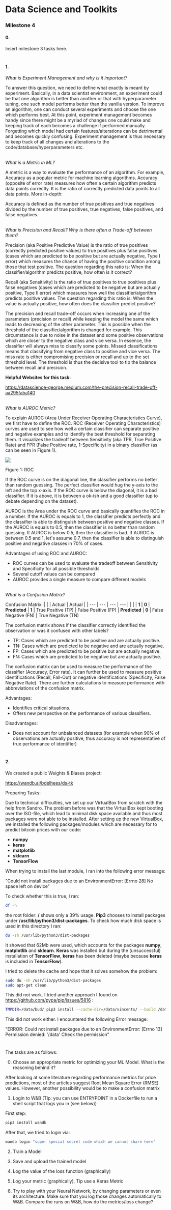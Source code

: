 # Data Science and Toolkits

### Milestone 4


#### 0.

Insert milestone 3 tasks here.

#
#### 1.

*What is Experiment Management and why is it important?*

To answer this question, we need to define what exactly is meant by experiment.
Basically, in a data scientist environment, an experiment could be that one algorithm is better
than another or that with hyperparameter tuning, one such model performs better than the vanilla version.
To improve an algorithm, one can conduct several experiments and choose the one which performs best. At this point,
experiment management becomes handy since there might be a myriad of changes one could make and keeping track of each
becomes a challenge if performed manually. Forgetting which model had certain features/alterations can be detrimental
and becomes quickly confusing. Experiment management is thus necessary to keep track of all changes and alterations
to the code/database/hyperparameters etc.

\
*What is a Metric in ML?*

A metric is a way to evaluate the performance of an algorithm. For example, Accuracy as a popular metric
for machine learning algorithms. Accuracy (opposite of error rate) measures how often a certain algorithm predicts
data points correctly. It is the ratio of correctly predicted data points to all data points. More in-depth:

Accuracy is defined as the number of true positives and true negatives divided by the number of true positives,
true negatives, false positives, and false negatives.

\
*What is Precision and Recall? Why is there often a Trade-off between them?*

Precision (aka Positive Predictive Value) is the ratio of true positives (correctly predicted positive values)
to true positives plus false positives (cases which are predicted to be positive but are actually negative, Type I error) which measures the chance of
having the positive condition among those that test positive. The question regarding this ratio is:
When the classifier/algorithm predicts positive, how often is it correct?

Recall (aka Sensitivity) is the ratio of true positives to true positives plus
false negatives (cases which are predicted to be negative but are actually positive, Type II error) which measures how well the classifier/algorithm predicts positive values. The question regarding this ratio is: When the value is actually positive, how often does the classifier predict positive?


The precision and recall trade-off occurs when increasing one of the parameters (precision or recall) while keeping the model the same which leads to decreasing of the other parameter. This is possible when the threshold of the classifier/algorithm is changed for example. This circumstance is due to noise in the dataset and some positive observations which are closer to the negative class and vice versa. In essence, the classifier will always miss to classify some points. Missed classifications means that classifying from negative class to positive and vice versa. The miss rate is either compromising precision or recall and up to the set threshold level. The threshold is thus the decisive tool to tip the balance between recall and precision.


**Helpful Websites for this task:**

https://datascience-george.medium.com/the-precision-recall-trade-off-aa295faba140

\
 *What is AUROC Metric?*

To explain AUROC (Area Under Receiver Operating Characteristics Curve), we first have to define the ROC. ROC (Receiver Operating Characteristics) curves are used to see how well a certain classifier can separate positive and negative examples and to identify the best threshold for separating them. It visualizes the tradeoff between Sensitivity (aka TPR, True Positive Rate) and FPR (False Positive rate, 1-Specificity) in a binary classifier (as can be seen in Figure 1).


![](assets/markdown-img-paste-20201121095421934.png)

Figure 1: ROC

If the ROC curve is on the diagonal line, the classifier performs no better than random guessing. The perfect classifier would hug the y-axis to the left and the top x-axis. If the ROC curve is below the diagonal, it is a bad classifier. If it is above, it is between a ok-ish and a good classifier (up to debate depending on the dataset).

AUROC is the Area under the ROC curve and basically quantifies the ROC in a number. If the AUROC is equals to 1, the classifier predicts perfectly and the classifier is able to distinguish between positive and negative classes. If the AUROC is equals to 0.5, then the classifier is no better than random guessing. If AUROC is below 0.5, then the classifier is bad. If AUROC is between 0.5 and 1, let's assume 0.7, then the classifier is able to distinguish positive and negative classes in 70% of cases.

Advantages of using ROC and AUROC:

- ROC curves can be used to evaluate the tradeoff between Sensitivity and Specificity for all possible thresholds
- Several cutoff values can be compared
- AUROC provides a single measure to compare different models


\
*What is a Confusion Matrix?*

Confusion Matrix:
|  |     | Actual | Actual |
| --- | --- | --- | --- |
|  |     | **1** | **0**
| **Predicted** |  **1**   | True Positive (TP) | False Positive (FP)
| **Predicted** |  **0**   | False Negative (FN) | True Negative (TN)

The confusion matrix shows if the classifier correctly identified the observation or was it confused with other labels?

- TP: Cases which are predicted to be positive and are actually positive.
- TN: Cases which are predicted to be negative and are actually negative.
- FP: Cases which are predicted to be positive but are actually negative.
- FN: Cases which are predicted to be negative but are actually positive.

The confusion matrix can be used to measure the performance of the classifier (Accuracy, Error rate). It can further be used to measure positive identifications (Recall, Fall-Out) or negative identifications (Specificity, False Negative Rate). There are further calculations to measure performance with abbreviations of the confusion matrix.

Advantages:

- Identifies critical situations.
- Offers new perspective on the performance of various classifiers.

Disadvantages:

- Does not account for unbalanced datasets (for example when 90% of observations are actually positive, thus accuracy is not representative of true performance of identifier)


#
#### 2.

We created a public Weights & Biases project:

https://wandb.ai/bdelhees/ds-tk


Preparing Tasks:

Due to technical difficulties, we set up our VirtualBox from scratch with the help from Sandro.
The problem before was that the VirtualBox kept booting over the ISO-file, which lead to minimal
disk space available and thus most packages were not able to be installed. After setting up the new VirtualBox, we installed the following packages/modules which are necessary for to predict bitcoin prices with our code:

- **numpy**
- **keras**
- **matplotlib**
- **sklearn**
- **TensorFlow**

When trying to install the last module, I ran into the following error message:

"Could not install packages due to an EnvironmentError: [Errno 28] No space left on device"

To check whether this is true, I ran:

```sh
df -h
```

the root folder: **/** shows only a 39% usage. **Pip3** chooses to install packages under **/usr/lib/python3/dist-packages**. To check how much disk space is used in this directory I ran:

```sh
du -sh /usr/lib/python3/dist-packages
```
It showed that 62Mb were used, which accounts for the packages **numpy**, **matplotlib** and **sklearn**. **Keras** was installed but during the (unsuccessful) installation of **TensorFlow**, **keras** has been deleted (maybe because **keras** is included in **TensorFlow**).  

I tried to delete the cache and hope that it solves somehow the problem:

```sh
sudo du -sh /usr/lib/python3/dist-packages
sudo apt-get clean
```


This did not work. I tried another approach I found on https://github.com/pypa/pip/issues/5816 :


```sh
TMPDIR=/data/bud/ pip3 install --cache-dir=/data/vincents/ --build /data/vincents/ tensorflow
```

This did not work either. I encountered the following Error message:

"ERROR: Could not install packages due to an EnvironmentError: [Errno 13] Permission denied: '/data' Check the permission"



#
The tasks are as follows:

0. Choose an appropriate metric for optimizing your ML Model. What is the reasoning behind
it?

After looking at some literature regarding performance metrics for price predictions, most of the articles suggest Root Mean Square Error (RMSE) values. However, another possibility would be to make a confusion matrix

1. Login to W&B (Tip: you can use ENTRYPOINT in a Dockerfile to run a shell
script that logs you in (see below))

First step:
```sh
pip3 install wandb
```

After that, we tried to login via:

```sh
wandb login "super special secret code which we cannot share here"
```


2. Train a Model



3. Save and upload the trained model



4. Log the value of the loss function (graphically)



5. Log your metric (graphically), Tip use a Keras Metric



6. Try to play with your Neural Network, by changing parameters or even its
architecture. Make sure that you log those changes automatically to W&B. Compare
the runs on W&B, how do the metrics/loss change?
